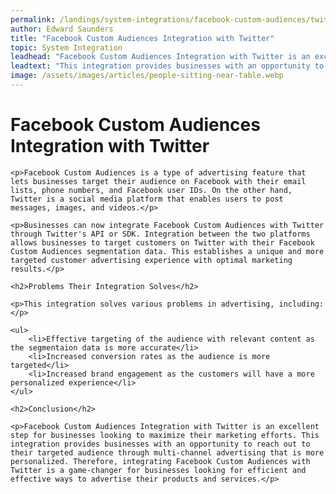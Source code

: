 ```yaml
---
permalink: /landings/system-integrations/facebook-custom-audiences/twitter
author: Edward Saunders
title: "Facebook Custom Audiences Integration with Twitter"
topic: System Integration
leadhead: "Facebook Custom Audiences Integration with Twitter is an excellent step for businesses looking to maximize their marketing efforts"
leadtext: "This integration provides businesses with an opportunity to reach out to their targeted audience through multi-channel advertising that is more personalized. Therefore, integrating Facebook Custom Audiences with Twitter is a game-changer for businesses looking for efficient and effective ways to advertise their products and services."
image: /assets/images/articles/people-sitting-near-table.webp
---
```

<div class="arttext">
	<h1>Facebook Custom Audiences Integration with Twitter</h1>

	<p>Facebook Custom Audiences is a type of advertising feature that lets businesses target their audience on Facebook with their email lists, phone numbers, and Facebook user IDs. On the other hand, Twitter is a social media platform that enables users to post messages, images, and videos.</p>

	<p>Businesses can now integrate Facebook Custom Audiences with Twitter through Twitter's API or SDK. Integration between the two platforms allows businesses to target customers on Twitter with their Facebook Custom Audiences segmentation data. This establishes a unique and more targeted customer advertising experience with optimal marketing results.</p>

	<h2>Problems Their Integration Solves</h2>

	<p>This integration solves various problems in advertising, including:</p>

	<ul>
		<li>Effective targeting of the audience with relevant content as the segmentaion data is more accurate</li>
		<li>Increased conversion rates as the audience is more targeted</li>
		<li>Increased brand engagement as the customers will have a more personalized experience</li>
	</ul>

	<h2>Conclusion</h2>

	<p>Facebook Custom Audiences Integration with Twitter is an excellent step for businesses looking to maximize their marketing efforts. This integration provides businesses with an opportunity to reach out to their targeted audience through multi-channel advertising that is more personalized. Therefore, integrating Facebook Custom Audiences with Twitter is a game-changer for businesses looking for efficient and effective ways to advertise their products and services.</p>

</div>